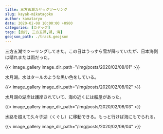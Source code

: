 ```yaml
---
title: 三方五湖カヤックツーリング
slug: kayak-mikatagoko
author: kamataryo
date: 2020-02-08 10:00:00 +0900
categories: [カヤック]
tags: [旅行, 三方五湖,湖, 海]
geojson_path: ./track.geojson
---
```


三方五湖でツーリングしてきた。この日はうっすら雪が降っていたが、日本海側は晴れまたは雨だった。

{{< image_gallery image_dir_path="/img/posts/2020/02/08/01" >}}

水月湖。水はタールのような黒い色をしている。

{{< image_gallery image_dir_path="/img/posts/2020/02/08/02" >}}

水月湖の湖岸は護岸されていて、海の近くには船屋があった。

{{< image_gallery image_dir_path="/img/posts/2020/02/08/03" >}}

水路を超えて久々子湖（くぐし）に移動できる。もっと行けば海にもでられる。

{{< image_gallery image_dir_path="/img/posts/2020/02/08/04" >}}
